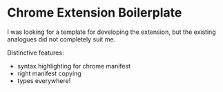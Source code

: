 # Chrome Extension Boilerplate

I was looking for a template for developing the extension, but the existing analogues did not completely suit me.

Distinctive features:

- syntax highlighting for chrome manifest
- right manifest copying
- types everywhere!
